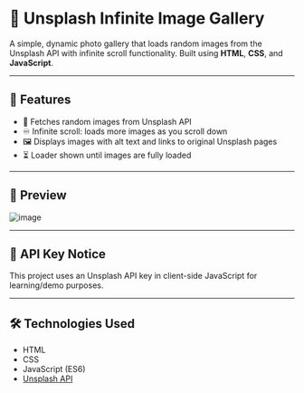 # 🌄 Unsplash Infinite Image Gallery

A simple, dynamic photo gallery that loads random images from the Unsplash API with infinite scroll functionality. Built using **HTML**, **CSS**, and **JavaScript**.

---

## 🚀 Features

- 🔄 Fetches random images from Unsplash API
- ♾️ Infinite scroll: loads more images as you scroll down
- 🖼️ Displays images with alt text and links to original Unsplash pages
- ⏳ Loader shown until images are fully loaded

---

## 📸 Preview

![image](https://github.com/user-attachments/assets/d4917d31-fd2b-4208-87c1-f738e0a723ac)


---

## 🔐 API Key Notice

This project uses an Unsplash API key in client-side JavaScript for learning/demo purposes.

---

## 🛠 Technologies Used

- HTML
- CSS
- JavaScript (ES6)
- [Unsplash API](https://unsplash.com/developers)

